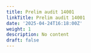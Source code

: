 ```yaml
---
title: Prelim audit 14001
linkTitle: Prelim audit 14001
date: '2025-04-24T16:18:00Z'
weight: 1
description: No content
draft: false
---
```



